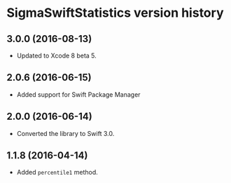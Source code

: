# SigmaSwiftStatistics version history

## 3.0.0 (2016-08-13)

* Updated to Xcode 8 beta 5.

## 2.0.6 (2016-06-15)

* Added support for Swift Package Manager


## 2.0.0 (2016-06-14)

* Converted the library to Swift 3.0.


## 1.1.8 (2016-04-14)

* Added `percentile1` method.